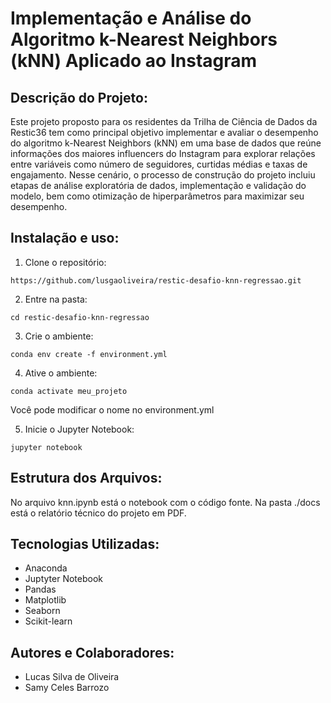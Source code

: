 # Implementação e Análise do Algoritmo k-Nearest Neighbors (kNN) Aplicado ao Instagram


## Descrição do Projeto: 

Este projeto proposto para os residentes da Trilha de Ciência de Dados da Restic36 tem como principal objetivo implementar e avaliar o desempenho do algoritmo k-Nearest Neighbors (kNN) em uma base de dados que reúne informações dos maiores influencers do Instagram para explorar relações entre variáveis como número de seguidores, curtidas médias e taxas de engajamento. Nesse cenário, o processo de construção do projeto incluiu etapas de análise exploratória de dados, implementação e validação do modelo, bem como otimização de hiperparâmetros para maximizar seu desempenho.


## Instalação e uso: 

1. Clone o repositório:
```
https://github.com/lusgaoliveira/restic-desafio-knn-regressao.git
```

2. Entre na pasta:
```
cd restic-desafio-knn-regressao
```

3. Crie o ambiente:
```
conda env create -f environment.yml
```

4. Ative o ambiente:
```
conda activate meu_projeto
```

Você pode modificar o nome no environment.yml

5. Inicie o Jupyter Notebook:
```
jupyter notebook
```

## Estrutura dos Arquivos: 
No arquivo knn.ipynb está o notebook com o código fonte. Na pasta ./docs está o relatório técnico do projeto em PDF.

## Tecnologias Utilizadas: 
- Anaconda
- Juptyter Notebook
- Pandas
- Matplotlib
- Seaborn
- Scikit-learn

## Autores e Colaboradores:
- Lucas Silva de Oliveira 
- Samy Celes Barrozo 
